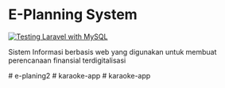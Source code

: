 # E-Planning System
[![Testing Laravel with MySQL](https://github.com/Anrecky/e-planning/actions/workflows/laravel.yml/badge.svg?branch=main)](https://github.com/Anrecky/e-planning/actions/workflows/laravel.yml)
<p>
Sistem Informasi berbasis web yang digunakan untuk membuat perencanaan finansial terdigitalisasi
</p>
#   e - p l a n i n g 2  
 #   k a r a o k e - a p p  
 #   k a r a o k e - a p p  
 